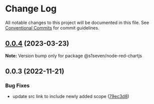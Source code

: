 # Change Log

All notable changes to this project will be documented in this file.
See [Conventional Commits](https://conventionalcommits.org) for commit guidelines.

## [0.0.4](https://github.com/s1seven/node-red-monorepo/compare/@s1seven/node-red-chartjs@0.0.3...@s1seven/node-red-chartjs@0.0.4) (2023-03-23)

**Note:** Version bump only for package @s1seven/node-red-chartjs

## 0.0.3 (2022-11-21)

### Bug Fixes

- update src link to include newly added scope ([79ec3d8](https://github.com/s1seven/node-red-monorepo/commit/79ec3d8bce14482e1e5ae7ca465809507e181c05))

